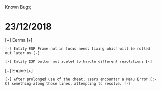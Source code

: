 Known Bugs;

23/12/2018
==============
[+] Derma [+]

	[-] Entity ESP Frame not in focus needs fixing which will be rolled out later on [-]
	
	[-] Entity ESP button not scaled to handle different resolutions [-]

[+] Engine [+]

	[-] After prolonged use of the cheat; users encounter a Menu Error [:-C] something along those lines, attempting to resolve. [-]
